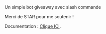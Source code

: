 Un simple bot giveaway avec slash commande

Merci de STAR pour me soutenir !

Documentation : [Clique ICI](https://stardev-1.gitbook.io/stardeveloppement/bot-giveaway/installer-le-bot-giveaway.).
